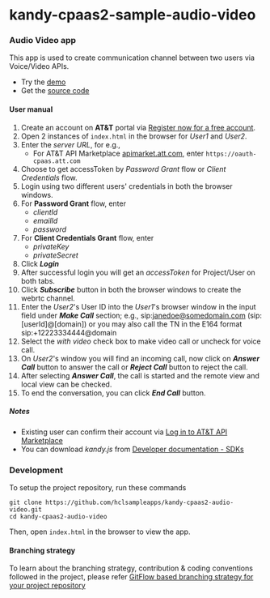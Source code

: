 # kandy-cpaas2-sample-audio-video

### Audio Video app

This app is used to create communication channel between two users via Voice/Video APIs.

 - Try the [demo](https://hclsampleapps.github.io/kandy-cpaas2-sample-audio-video/app/)
 - Get the [source code](https://github.com/hclsampleapps/kandy-cpaas2-sample-audio-video)

#### User manual 

1. Create an account on **AT&T** portal via [Register now for a free account](https://apimarket.att.com/signup).
2. Open 2 instances of `index.html` in the browser for *User1* and *User2*.
3. Enter the *server URL*, for e.g.,
	- For AT&T API Marketplace [apimarket.att.com](https://apimarket.att.com), enter `https://oauth-cpaas.att.com`
4. Choose to get accessToken by *Password Grant* flow or *Client Credentials* flow.
5. Login using two different users' credentials in both the browser windows.
6. For **Password Grant** flow, enter 
	- *clientId* 
	- *emailId* 
	- *password*  
7. For **Client Credentials Grant** flow, enter
	- *privateKey*
	- *privateSecret*   
8. Click ***Login***
9. After successful login you will get an *accessToken* for Project/User on both tabs.
10. Click ***Subscribe*** button in both the browser windows to create the webrtc channel.
11. Enter the *User2*'s User ID into the *User1*'s browser window in the input field under ***Make Call*** section; e.g., sip:janedoe@somedomain.com (sip:[userId]@[domain]) or you may also call the TN in the E164 format sip:+12223334444@domain
12. Select the *with video* check box to make video call or uncheck for voice call.
13. On *User2*'s window you will find an incoming call, now click on ***Answer Call*** button to answer the call or ***Reject Call*** button to reject the call.
14. After selecting ***Answer Call***, the call is started and the remote view and local view can be checked.
15. To end the conversation, you can click ***End Call*** button.

##### Notes

 - Existing user can confirm their account via [Log in to AT&T API Marketplace](https://apimarket.att.com/login)
 - You can download *kandy.js* from [Developer documentation - SDKs](https://apimarket.att.com/developer/sdks/javascript)

### Development

To setup the project repository, run these commands

```
git clone https://github.com/hclsampleapps/kandy-cpaas2-audio-video.git
cd kandy-cpaas2-audio-video
```

Then, open ```index.html``` in the browser to view the app.

#### Branching strategy

To learn about the branching strategy, contribution & coding conventions followed in the project, please refer [GitFlow based branching strategy for your project repository](https://gist.github.com/ribbon-abku/10d3fc1cff5c35a2df401196678e258a)
